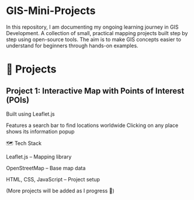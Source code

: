 # GIS-Mini-Projects
In this repository, I am documenting my ongoing learning journey in GIS Development. 
A collection of small, practical mapping projects built step by step using open-source tools.
The aim is to make GIS concepts easier to understand for beginners through hands-on examples.

# 📂 Projects
## Project 1: Interactive Map with Points of Interest (POIs)

Built using Leaflet.js

Features a search bar to find locations worldwide
Clicking on any place shows its information popup 

🗺️ Tech Stack

Leaflet.js – Mapping library

OpenStreetMap – Base map data

HTML, CSS, JavaScript – Project setup

(More projects will be added as I progress 🚀)
